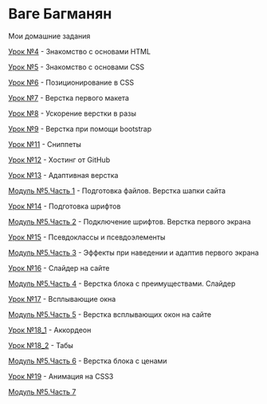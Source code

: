 # Ваге Багманян
Мои домашние задания

[Урок №4](https://bagmaco.github.io/Lesson_4/ "Моя готовая домашка") - Знакомство с основами HTML

[Урок №5](https://bagmaco.github.io/Lesson_5/ "Моя готовая домашка") - Знакомство с основами CSS

[Урок №6](BagmaCo.github.io/Lesson_6/ "Моя готовая домашка") - Позиционирование в CSS

[Урок №7](BagmaCo.github.io/Lesson_7/SRC/ "Моя готовая домашка") - Верстка первого макета

[Урок №8](BagmaCo.github.io/Lesson_8/SRC/ "Моя готовая домашка") - Ускорение верстки в разы

[Урок №9](BagmaCo.github.io/Lesson_9/SRC/ "Моя готовая домашка") - Верстка при помощи bootstrap



[Урок №11](BagmaCo.github.io/Lesson_11/ "Моя готовая домашка") - Сниппеты

[Урок №12](BagmaCo.github.io/Lesson_12/ "Моя готовая домашка") - Хостинг от GitHub

[Урок №13](BagmaCo.github.io/Lesson_13/ "Моя готовая домашка") - Адаптивная верстка

[Модуль №5.Часть 1](BagmaCo.github.io/Modul_5_practice_1/ "Моя готовая домашка") - Подготовка файлов. Верстка шапки сайта

[Урок №14](BagmaCo.github.io/Lesson_14/ "Моя готовая домашка") - Подготовка шрифтов

[Модуль №5.Часть 2](BagmaCo.github.io/Modul_5_practice_2/ "Моя готовая домашка") - Подключение шрифтов. Верстка первого экрана

[Урок №15](BagmaCo.github.io/Lesson_15/ "Моя готовая домашка") - Псевдоклассы и псевдоэлементы

[Модуль №5.Часть 3](BagmaCo.github.io/Modul_5_practice_3/ "Моя готовая домашка") - Эффекты при наведении и адаптив первого экрана

[Урок №16](BagmaCo.github.io/Lesson_16/ "Моя готовая домашка") - Слайдер на сайте

[Модуль №5.Часть 4](BagmaCo.github.io/Modul_5_practice_4/ "Моя готовая домашка") - Верстка блока с преимуществами. Слайдер

[Урок №17](BagmaCo.github.io/Lesson_17/ "Моя готовая домашка") - Всплывающие окна

[Модуль №5.Часть 5](BagmaCo.github.io/Modul_5_practice_5/src/ "Моя готовая домашка") - Верстка всплывающих окон на сайте

[Урок №18_1](BagmaCo.github.io/Lesson_18_part_1/ "Моя готовая домашка") - Аккордеон

[Урок №18_2](BagmaCo.github.io/Lesson_18_part_2/ "Моя готовая домашка") - Табы

[Модуль №5.Часть 6](BagmaCo.github.io/modul_5_practice_6/src/ "Моя готовая домашка") - Верстка блока с ценами

[Урок №19](BagmaCo.github.io/lesson_19/ "Моя готовая домашка") - Анимация на CSS3

[Модуль №5.Часть 7](BagmaCo.github.io/Modul_5_practice_7/ "Моя готовая домашка")

